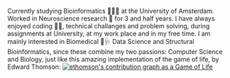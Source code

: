 



Currently studying Bioinformatics 🧬👨‍💻 at the University of Amsterdam.
Worked in Neuroscience research 🧠 for 3 and half years. I have always enjoyed coding 👨‍💻, technical challanges and problem solving, during assignments at University, at my work place and in my free time. 
I am mainly interested in Biomedical 💊🩺 Data Science and Structural Bioinformatics, since these combine my two passions: Computer Science and Biology, just like this amazing implementation of the game of life, by Edward Thomson:
[![ethomson's contribution graph as a Game of Life](https://github4life.herokuapp.com/ethomson.gif)](https://github4life.herokuapp.com/ethomson)


